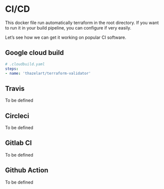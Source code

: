 # CI/CD

This docker file run automatically terraform in the root directory. If you want to run it in your build pipeline, you can configure if very easily.

Let’s see how we can get it working on popular CI software.                  

## Google cloud build
```yaml
# .cloudbuild.yaml
steps:
- name: 'thazelart/terraform-validator'
```

## Travis
To be defined

## Circleci
To be defined

## Gitlab CI
To be defined

## Github Action
To be defined

